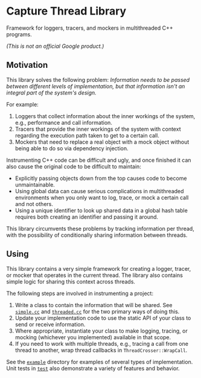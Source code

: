 # Capture Thread Library

Framework for loggers, tracers, and mockers in multithreaded C++ programs.

*(This is not an official Google product.)*

## Motivation

This library solves the following problem: *Information needs to be passed
between different levels of implementation, but that information isn't an
integral part of the system's design.*

For example:

1.  Loggers that collect information about the inner workings of the system,
    e.g., performance and call information.
2.  Tracers that provide the inner workings of the system with context regarding
    the execution path taken to get to a certain call.
3.  Mockers that need to replace a real object with a mock object without being
    able to do so via dependency injection.

Instrumenting C++ code can be difficult and ugly, and once finished it can also
cause the original code to be difficult to maintain:

-   Explicitly passing objects down from the top causes code to become
    unmaintainable.
-   Using global data can cause serious complications in multithreaded
    environments when you only want to log, trace, or mock a certain call and
    not others.
-   Using a unique identifier to look up shared data in a global hash table
    requires both creating an identifier and passing it around.

This library circumvents these problems by tracking information per thread, with
the possibility of conditionally sharing information between threads.

## Using

This library contains a very simple framework for creating a logger, tracer, or
mocker that operates in the current thread. The library also contains simple
logic for sharing this context across threads.

The following steps are involved in instrumenting a project:

1.  Write a class to contain the information that will be shared. See
    [`simple.cc`](example/simple.cc) and [`threaded.cc`](example/threaded.cc)
    for the two primary ways of doing this.
2.  Update your implementation code to use the static API of your class to send
    or receive information.
3.  Where appropriate, instantiate your class to make logging, tracing, or
    mocking (whichever you implemented) available in that scope.
4.  If you need to work with multiple threads, e.g., tracing a call from one
    thread to another, wrap thread callbacks in `ThreadCrosser::WrapCall`.

See the [`example`](example) directory for examples of several types of
implementation. Unit tests in [`test`](test) also demonstrate a variety of
features and behavior.
